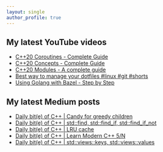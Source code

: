 ```yaml
---
layout: single
author_profile: true
---
```


## My latest YouTube videos

<ul>
<!--START_SECTION:youtube-->
<li><a href="https://www.youtube.com/watch?v=w-dmOHhBX9o">C++20 Coroutines - Complete Guide</a></li>
<li><a href="https://www.youtube.com/watch?v=1So7onMFxJM">C++20 Concepts  - Complete Guide</a></li>
<li><a href="https://www.youtube.com/watch?v=WRCwciJ5MTE">C++20 Modules - A complete guide</a></li>
<li><a href="https://www.youtube.com/watch?v=LHrB4TcU1JM">Best way to manage your dotfiles #linux #git #shorts</a></li>
<li><a href="https://www.youtube.com/watch?v=mXLrk0ipwz4">Using Golang with Bazel - Step by Step</a></li>
<!--END_SECTION:youtube-->
</ul>

## My latest Medium posts

<ul>
<!--START_SECTION:medium-->
<li><a href="https://medium.com/@simontoth/daily-bit-e-of-c-candy-for-greedy-children-7bf6cd6e440e?source=rss-1e1de1006a93------2">Daily bit(e) of C++ | Candy for greedy children</a></li>
<li><a href="https://medium.com/@simontoth/daily-bit-e-of-c-std-find-std-find-if-std-find-if-not-3b014c963a46?source=rss-1e1de1006a93------2">Daily bit(e) of C++ | std::find, std::find_if, std::find_if_not</a></li>
<li><a href="https://medium.com/@simontoth/daily-bit-e-of-c-lru-cache-65db34be0605?source=rss-1e1de1006a93------2">Daily bit(e) of C++ | LRU cache</a></li>
<li><a href="https://medium.com/@simontoth/daily-bit-e-of-c-course-5-n-dc2aeb9b49f4?source=rss-1e1de1006a93------2">Daily bit(e) of C++ | Learn Modern C++ 5/N</a></li>
<li><a href="https://medium.com/@simontoth/daily-bit-e-of-c-std-views-keys-std-views-values-8b6114f22e43?source=rss-1e1de1006a93------2">Daily bit(e) of C++ | std::views::keys, std::views::values</a></li>
<!--END_SECTION:medium-->
</ul>